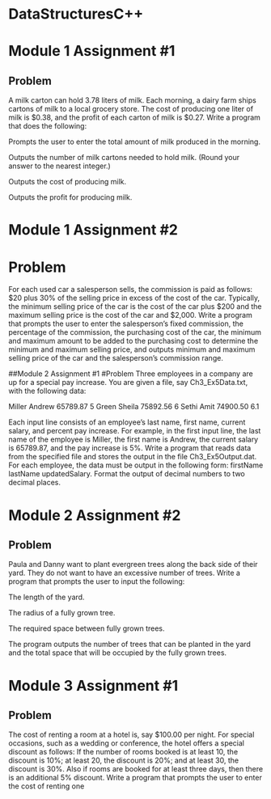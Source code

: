# DataStructuresC++
# Module 1 Assignment #1
## Problem
A milk carton can hold 3.78 liters of milk. Each morning, a dairy farm ships cartons of milk to a local grocery store. The cost of producing one liter of milk is $0.38, and the profit of each carton of milk is $0.27. Write a program that does the following:

Prompts the user to enter the total amount of milk produced in the morning.

Outputs the number of milk cartons needed to hold milk. (Round your answer to the nearest integer.)

Outputs the cost of producing milk.

Outputs the profit for producing milk.

# Module 1 Assignment #2
# Problem
For each used car a salesperson sells, the commission is paid as follows: $20 plus 30% of the selling price in excess of the cost of the car. Typically, the minimum selling price of the car is the cost of the car plus $200 and the maximum selling price is the cost of the car and $2,000. Write a program that prompts the user to enter the salesperson’s fixed commission, the percentage of the commission, the purchasing cost of the car, the minimum and maximum amount to be added to the purchasing cost to determine the minimum and maximum selling price, and outputs minimum and maximum selling price of the car and the salesperson’s commission range.

##Module 2 Assignment #1
#Problem
Three employees in a company are up for a special pay increase. You are given a file, say Ch3_Ex5Data.txt, with the following data:

Miller Andrew 65789.87 5
Green Sheila 75892.56 6
Sethi Amit 74900.50 6.1

Each input line consists of an employee’s last name, first name, current salary, and percent pay increase. For example, in the first input line, the last name of the employee is Miller, the first name is Andrew, the current salary is 65789.87, and the pay increase is 5%. Write a program that reads data from the specified file and stores the output in the file Ch3_Ex5Output.dat. For each employee, the data must be output in the following form: firstName lastName updatedSalary. Format the output of decimal numbers to two decimal places.

# Module 2 Assignment #2
## Problem
Paula and Danny want to plant evergreen trees along the back side of their yard. They do not want to have an excessive number of trees. Write a program that prompts the user to input the following:

The length of the yard.

The radius of a fully grown tree.

The required space between fully grown trees.

The program outputs the number of trees that can be planted in the yard and the total space that will be occupied by the fully grown trees.

# Module 3 Assignment #1
## Problem
The cost of renting a room at a hotel is, say $100.00 per night. For special occasions, such as a wedding or conference, the hotel offers a special discount as follows: If the number of rooms booked is at least 10, the discount is 10%; at least 20, the discount is 20%; and at least 30, the discount is 30%. Also if rooms are booked for at least three days, then there is an additional 5% discount. Write a program that prompts the user to enter the cost of renting one
